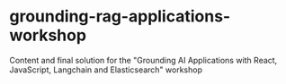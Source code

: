 # grounding-rag-applications-workshop
Content and final solution for the "Grounding AI Applications with React, JavaScript, Langchain and Elasticsearch" workshop
